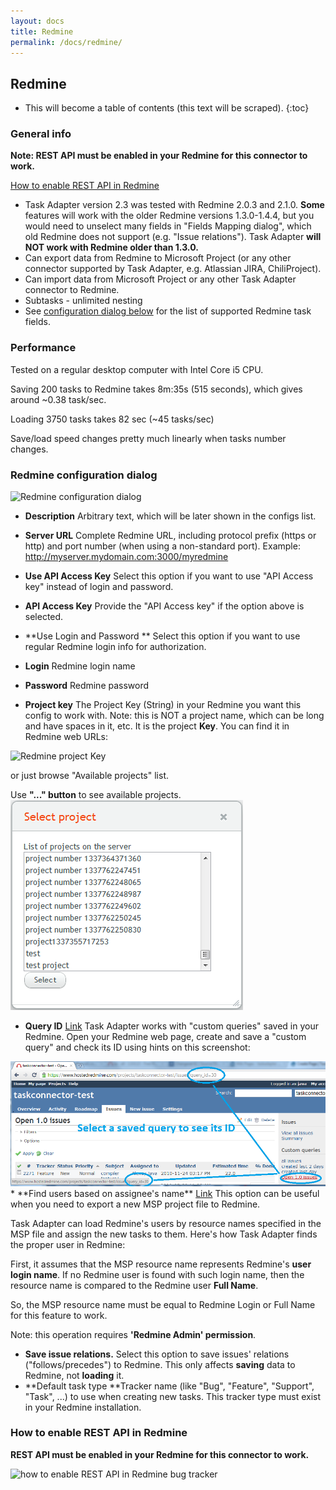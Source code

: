 ```yaml
---
layout: docs
title: Redmine
permalink: /docs/redmine/
---
```


## Redmine

* This will become a table of contents (this text will be scraped).
{:toc}

### General info

**Note: REST API must be enabled in your Redmine for this connector to work.**

<a href="#rest_api">How to enable REST API in Redmine</a>

* Task Adapter version 2.3 was tested with Redmine 2.0.3 and 2.1.0.
 **Some** features will work with the older Redmine versions 1.3.0-1.4.4, but you would need to unselect
 many fields in "Fields Mapping dialog", which old Redmine does not support (e.g. "Issue relations").
 Task Adapter **will NOT work with Redmine older than 1.3.0.**
* Can export data from Redmine to Microsoft Project (or any other connector supported by Task Adapter,
 e.g. Atlassian JIRA, ChiliProject).
* Can import data from Microsoft Project or any other Task Adapter connector to Redmine.
* Subtasks - unlimited nesting
* See <a href="#dialog">configuration dialog below</a> for the list of supported Redmine task fields.

### Performance

Tested on a regular desktop computer with Intel Core i5 CPU.

Saving 200 tasks to Redmine takes 8m:35s (515 seconds), which gives around ~0.38 task/sec.

Loading 3750 tasks takes 82 sec (~45 tasks/sec)

Save/load speed changes pretty much linearly when tasks number changes.

### Redmine configuration dialog

![Redmine configuration dialog]({{baseurl}}/images/uploads/edit_redmine4.png)

* **Description** Arbitrary text, which will be later shown in the configs list.

* **Server URL** Complete Redmine URL, including protocol prefix (https or http) and port number (when using a non-standard port).
 Example: http://myserver.mydomain.com:3000/myredmine

* **Use API Access Key** Select this option if you want to use "API Access key" instead of login and password.

* **API Access Key** Provide the "API Access key" if the option above is selected.

* **Use Login and Password ** Select this option if you want to use regular Redmine login info for authorization.

* **Login** Redmine login name

* **Password** Redmine password

* **Project key** The Project Key (String) in your Redmine you want this config to work with.
  Note: this is NOT a project name, which can be long and have spaces in it, etc.
  It is the project **Key**. You can find it in Redmine web URLs:

![Redmine project Key]({{baseurl}}/images/uploads/redmine_project_key.png)

or just browse "Available projects" list.

Use **"..." button** to see available projects.
<img src="/images/uploads/select_project.png" alt="select Redmine project"/>

* **<a id="query_id" name="query_id"></a>Query ID** <a href="#query_id">Link</a>
Task Adapter works with "custom queries" saved in your Redmine.
Open your Redmine web page, create and save a "custom query" and check its ID using hints on this screenshot:

<img src="/images/uploads/where_to_find_query_id_in_redmine.png" alt="find saved query ID in Redmine" />
* <a name="find_assignees"></a>**Find users based on assignee's name** <a href="#find_assignees">Link</a>
 This option can be useful when you need to export a new MSP project file to Redmine.

Task Adapter can load Redmine's users by resource names specified in the MSP file and assign the new tasks to them.
Here's how Task Adapter finds the proper user in Redmine:

First, it assumes that the MSP resource name represents Redmine's **user login name**.
If no Redmine user is found with such login name, then the resource name is compared to the Redmine user **Full Name**.

So, the MSP resource name must be equal to Redmine Login or Full Name for this feature to work.

Note: this operation requires **'Redmine Admin' permission**.
* **Save issue relations.** Select this option to save issues' relations ("follows/precedes") to Redmine.
 This only affects **saving** data to Redmine, not **loading** it.
* **Default task type **Tracker name (like "Bug", "Feature", "Support", "Task", ...) to use when creating new tasks.
This tracker type must exist in your Redmine installation.

### How to enable REST API in Redmine

**REST API must be enabled in your Redmine for this connector to work.**

![how to enable REST API in Redmine bug tracker]({{baseurl}}/images/uploads/redmine_enable_rest_api.png)

